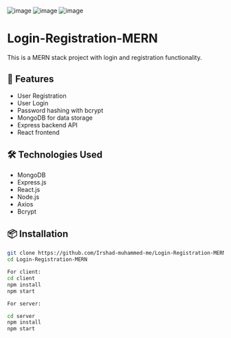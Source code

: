 ![image](https://github.com/user-attachments/assets/bd565310-296d-449e-af21-f13d2c270d9a)
![image](https://github.com/user-attachments/assets/6b9ae165-ec74-4a6d-bf74-eff9c44f6cdd)
![image](https://github.com/user-attachments/assets/a4f1f362-dc68-4850-a438-e2150346a4f3)


# Login-Registration-MERN

This is a MERN stack project with login and registration functionality.

## 🚀 Features
- User Registration
- User Login
- Password hashing with bcrypt
- MongoDB for data storage
- Express backend API
- React frontend

## 🛠 Technologies Used
- MongoDB
- Express.js
- React.js
- Node.js
- Axios
- Bcrypt

## 📦 Installation

```bash
git clone https://github.com/Irshad-muhammed-me/Login-Registration-MERN.git
cd Login-Registration-MERN

For client:
cd client
npm install
npm start

For server:

cd server
npm install
npm start

